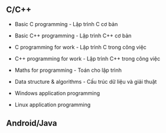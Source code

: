 ## C/C++

- Basic C programming - Lập trình C cơ bản
- Basic C++ programming - Lập trình C++ cơ bản
- C programming for work - Lập trình C trong công việc
- C++ programming for work - Lập trình C++ trong công việc

- Maths for programming - Toán cho lập trình
- Data structure & algorithms - Cấu trúc dữ liệu và giải thuật

- Windows application programming
- Linux application programming

## Android/Java
